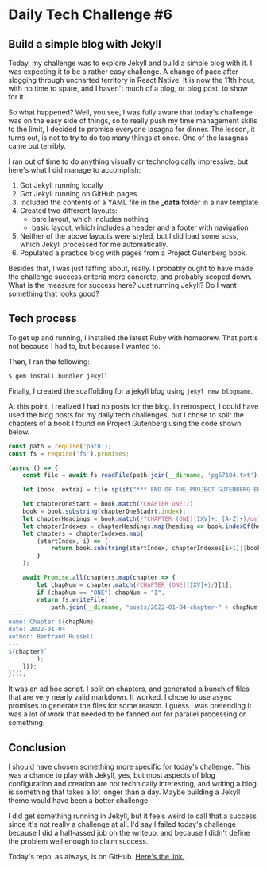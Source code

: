 # Daily Tech Challenge #6
## Build a simple blog with Jekyll

Today, my challenge was to explore Jekyll and build a simple blog with it. I was
expecting it to be a rather easy challenge. A change of pace after slogging
through uncharted territory in React Native. It is now the 11th hour, with no
time to spare, and I haven't much of a blog, or blog post, to show for it.

So what happened? Well, you see, I was fully aware that today's challenge was on
the easy side of things, so to really push my time management skills to the
limit, I decided to promise everyone lasagna for dinner. The lesson, it turns
out, is not to try to do too many things at once. One of the lasagnas came out
terribly.

I ran out of time to do anything visually or technologically impressive, but
here's what I did manage to accomplish:

1. Got Jekyll running locally
2. Got Jekyll running on GitHub pages
3. Included the contents of a YAML file in the **_data** folder in a nav template
4. Created two different layouts:
   - bare layout, which includes nothing
   - basic layout, which includes a header and a footer with navigation
5. Neither of the above layouts were styled, but I did load some scss, which
   Jekyll processed for me automatically.
6. Populated a practice blog with pages from a Project Gutenberg book.

Besides that, I was just faffing about, really. I probably ought to have made the
challenge success criteria more concrete, and probably scoped down. What is the
measure for success here? Just running Jekyll? Do I want something that looks
good?

## Tech process

To get up and running, I installed the latest Ruby with homebrew. That part's
not because I had to, but because I wanted to.

Then, I ran the following:

```console
$ gem install bundler jekyll
```

Finally, I created the scaffolding for a jekyll blog using `jekyl new blogname`.

At this point, I realized I had no posts for the blog. In retrospect, I could
have used the blog posts for my daily tech challenges, but I chose to split the 
chapters of a book I found on Project Gutenberg using the code shown below.

```javascript
const path = require('path');
const fs = require('fs').promises;

(async () => {
    const file = await fs.readFile(path.join(__dirname, 'pg67104.txt'), 'utf8');

    let [book, extra] = file.split("*** END OF THE PROJECT GUTENBERG EBOOK THE A B C OF RELATIVITY ***");

    let chapterOneStart = book.match(/CHAPTER ONE:/);
    book = book.substring(chapterOneStadrt.index);
    let chapterHeadings = book.match(/^CHAPTER (ONE|[IXV]+: [A-Z]+)/gm);
    let chapterIndexes = chapterHeadings.map(heading => book.indexOf(heading));
    let chapters = chapterIndexes.map(
        (startIndex, i) => {
            return book.substring(startIndex, chapterIndexes[i+1]||book.length).trim();
        }
    );

    await Promise.all(chapters.map(chapter => {
        let chapNum = chapter.match(/CHAPTER (ONE|[IXV]+)/)[1];
        if (chapNum == "ONE") chapNum = "I";
        return fs.writeFile(
            path.join(__dirname, "posts/2022-01-04-chapter-" + chapNum + ".md"),
`---
name: Chapter ${chapNum}
date: 2022-01-04
author: Bertrand Russell
---
${chapter}`
        );
    }));
})();
```

It was an ad hoc script. I split on chapters, and generated a bunch of files
that are very nearly valid markdown. It worked. I chose to use async promises to
generate the files for some reason. I guess I was pretending it was a lot of
work that needed to be fanned out for parallel processing or something.

## Conclusion

I should have chosen something more specific for today's challenge. This was a
chance to play with Jekyll, yes, but most aspects of blog configuration and
creation are not technically interesting, and writing a blog is something that
takes a lot longer than a day. Maybe building a Jekyll theme would have been a
better challenge.

I did get something running in Jekyll, but it feels weird to call that a success
since it's not really a challenge at all. I'd say I failed today's challenge
because I did a half-assed job on the writeup, and because I didn't define the
problem well enough to claim success.

Today's repo, as always, is on GitHub. <a
href="https://github.com/textninja/dtc0006">Here's the link.</a>

